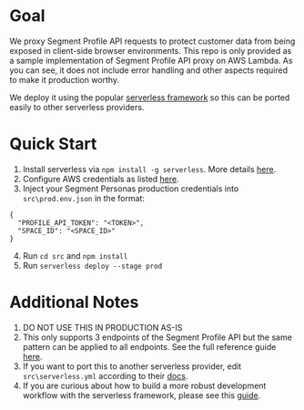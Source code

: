 # Goal
We proxy Segment Profile API requests to protect customer data from being exposed in client-side browser environments. This repo is only provided as a sample implementation of Segment Profile API proxy on AWS Lambda. As you can see, it does not include error handling and other aspects required to make it production worthy. 

We deploy it using the popular [serverless framework](https://www.serverless.com/) so this can be ported easily to other serverless providers. 

# Quick Start

1. Install serverless via `npm install -g serverless`. More details [here](https://www.serverless.com/framework/docs/providers/aws/guide/quick-start/).
2. Configure AWS credentials as listed [here](https://www.serverless.com/framework/docs/providers/aws/guide/credentials/).
3. Inject your Segment Personas production credentials into `src\prod.env.json` in the format:
```
{
  "PROFILE_API_TOKEN": "<TOKEN>",
  "SPACE_ID": "<SPACE_ID>"
}
```
4. Run `cd src` and `npm install`
5. Run `serverless deploy --stage prod`

# Additional Notes

1. DO NOT USE THIS IN PRODUCTION AS-IS
2. This only supports 3 endpoints of the Segment Profile API but the same pattern can be applied to all endpoints. See the full reference guide [here](https://segment.com/docs/personas/profile-api/).
3. If you want to port this to another serverless provider, edit `src\serverless.yml` according to their [docs](https://www.serverless.com/framework/docs/providers/).
4. If you are curious about how to build a more robust development workflow with the serverless framework, please see this [guide](https://www.serverless.com/framework/docs/providers/aws/guide/workflow/). 
